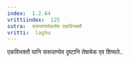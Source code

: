 ```yaml
---
index:  1.2.64
vrittiindex:  125
sutra:  सरूपाणामेकशेष एकविभक्तौ
vritti:  laghu 
---
```


एकविभक्तौ यानि सरूपाण्येव दृष्टानि तेषामेक एव शिष्यते..

